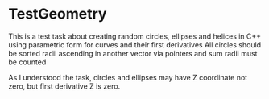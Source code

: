 # TestGeometry

This is a test task about creating random circles, ellipses and helices in C++ using parametric form for curves and their first derivatives
All circles should be sorted radii ascending in another vector via pointers and sum radii must be counted

As I understood the task, circles and ellipses may have Z coordinate not zero, but first derivative Z is zero.
